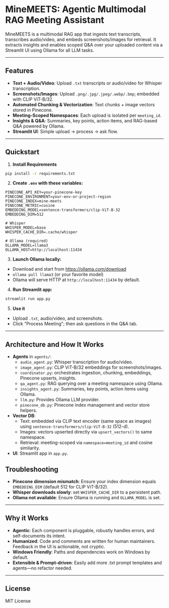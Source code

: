 # MineMEETS: Agentic Multimodal RAG Meeting Assistant

MineMEETS is a multimodal RAG app that ingests text transcripts, transcribes audio/video, and embeds screenshots/images for retrieval. It extracts insights and enables scoped Q&A over your uploaded content via a Streamlit UI using Ollama for all LLM tasks.

---

## Features

- **Text + Audio/Video**: Upload `.txt` transcripts or audio/video for Whisper transcription.
- **Screenshots/Images**: Upload `.png/.jpg/.jpeg/.webp/.bmp`; embedded with CLIP ViT-B/32.
- **Automated Chunking & Vectorization**: Text chunks + image vectors stored in Pinecone.
- **Meeting-Scoped Namespaces**: Each upload is isolated per `meeting_id`.
- **Insights & Q&A**: Summaries, key points, action items, and RAG-based Q&A powered by Ollama.
- **Streamlit UI**: Simple upload → process → ask flow.

---

## Quickstart

1. **Install Requirements**

```bash
pip install -r requirements.txt
```

2. **Create `.env` with these variables:**

```
PINECONE_API_KEY=your-pinecone-key
PINECONE_ENVIRONMENT=your-env-or-project-region
PINECONE_INDEX=mine-meets
PINECONE_METRIC=cosine
EMBEDDING_MODEL=sentence-transformers/clip-ViT-B-32
EMBEDDING_DIM=512

# Whisper
WHISPER_MODEL=base
WHISPER_CACHE_DIR=.cache/whisper

# Ollama (required)
OLLAMA_MODEL=llama3
OLLAMA_HOST=http://localhost:11434
```

3. **Launch Ollama locally:**

- Download and start from https://ollama.com/download
- `ollama pull llama3` (or your favorite model)
- Ollama will serve HTTP at `http://localhost:11434` by default.

4. **Run Streamlit app:**

```bash
streamlit run app.py
```

5. **Use it**
- Upload `.txt`, audio/video, and screenshots.
- Click "Process Meeting"; then ask questions in the Q&A tab.

---

## Architecture and How It Works

- **Agents** in `agents/`:
  - `audio_agent.py`: Whisper transcription for audio/video.
  - `image_agent.py`: CLIP ViT-B/32 embeddings for screenshots/images.
  - `coordinator.py`: orchestrates ingestion, chunking, embeddings, Pinecone upserts, insights.
  - `qa_agent.py`: RAG querying over a meeting namespace using Ollama.
  - `insights_agent.py`: Summaries, key points, action items using Ollama.
  - `llm.py`: Provides Ollama LLM provider.
  - `pinecone_db.py`: Pinecone index management and vector store helpers.
- **Vector DB**:
  - Text: embedded via CLIP text encoder (same space as images) using `sentence-transformers/clip-ViT-B-32` (512-d).
  - Images: vectors upserted directly via `upsert_vectors()` to same namespace.
  - Retrieval: meeting-scoped via `namespace=meeting_id` and cosine similarity.
- **UI**: Streamlit app in `app.py`.

## Troubleshooting
- **Pinecone dimension mismatch**: Ensure your index dimension equals `EMBEDDING_DIM` (default 512 for CLIP ViT-B/32).
- **Whisper downloads slowly**: set `WHISPER_CACHE_DIR` to a persistent path.
- **Ollama not available**: Ensure Ollama is running and `OLLAMA_MODEL` is set.

---

## Why it Works
- **Agentic**: Each component is pluggable, robustly handles errors, and self-documents its intent.
- **Humanized**: Code and comments are written for human maintainers. Feedback in the UI is actionable, not cryptic.
- **Windows Friendly**: Paths and dependencies work on Windows by default.
- **Extensible & Prompt-driven**: Easily add more .txt prompt templates and agents—no refactor needed.

---

## License
MIT License
